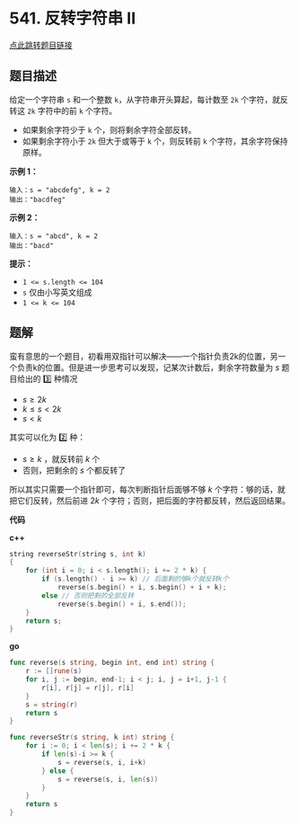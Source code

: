 # 541. 反转字符串 II

[点此跳转题目链接](https://leetcode.cn/problems/reverse-string-ii/description/)

## 题目描述

给定一个字符串 `s` 和一个整数 `k`，从字符串开头算起，每计数至 `2k` 个字符，就反转这 `2k` 字符中的前 `k` 个字符。

- 如果剩余字符少于 `k` 个，则将剩余字符全部反转。
- 如果剩余字符小于 `2k` 但大于或等于 `k` 个，则反转前 `k` 个字符，其余字符保持原样。

 

**示例 1：**

```
输入：s = "abcdefg", k = 2
输出："bacdfeg"
```

**示例 2：**

```
输入：s = "abcd", k = 2
输出："bacd"
```

 

**提示：**

- `1 <= s.length <= 104`
- `s` 仅由小写英文组成
- `1 <= k <= 104`



## 题解

蛮有意思的一个题目，初看用双指针可以解决——一个指针负责2k的位置，另一个负责k的位置。但是进一步思考可以发现，记某次计数后，剩余字符数量为 $s$ 题目给出的 :three: 种情况

- $s \ge 2k$
- $k \le s < 2k$
- $s < k$

其实可以化为 :two: 种：

- $s \ge k$ ，就反转前 $k$ 个
- 否则，把剩余的 $s$ 个都反转了

所以其实只需要一个指针即可，每次判断指针后面够不够 $k$ 个字符：够的话，就把它们反转，然后前进 $2k$ 个字符；否则，把后面的字符都反转，然后返回结果。

**代码**

**c++**

```cpp
string reverseStr(string s, int k)
{
    for (int i = 0; i < s.length(); i += 2 * k) {
        if (s.length() - i >= k) // 后面剩的够k个就反转k个
            reverse(s.begin() + i, s.begin() + i + k);
        else // 否则把剩的全部反转
            reverse(s.begin() + i, s.end());
    }
    return s;
}
```

**go**

```go
func reverse(s string, begin int, end int) string {
	r := []rune(s)
	for i, j := begin, end-1; i < j; i, j = i+1, j-1 {
		r[i], r[j] = r[j], r[i]
	}
	s = string(r)
	return s
}

func reverseStr(s string, k int) string {
	for i := 0; i < len(s); i += 2 * k {
		if len(s)-i >= k {
			s = reverse(s, i, i+k)
		} else {
			s = reverse(s, i, len(s))
		}
	}
	return s
}
```

